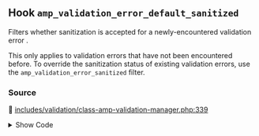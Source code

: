 ## Hook `amp_validation_error_default_sanitized`


Filters whether sanitization is accepted for a newly-encountered validation error .

This only applies to validation errors that have not been encountered before. To override the sanitization status of existing validation errors, use the `amp_validation_error_sanitized` filter.

### Source

:link: [includes/validation/class-amp-validation-manager.php:339](../../includes/validation/class-amp-validation-manager.php#L339)

<details>
<summary>Show Code</summary>

```php
return apply_filters( 'amp_validation_error_default_sanitized', $accepted, $error );
```

</details>
